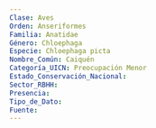 ```yaml
---
Clase: Aves
Orden: Anseriformes
Familia: Anatidae
Género: Chloephaga
Especie: Chloephaga picta
Nombre_Común: Caiquén
Categoría_UICN: Preocupación Menor
Estado_Conservación_Nacional: 
Sector_RBHH: 
Presencia: 
Tipo_de_Dato: 
Fuente: 
---
```

